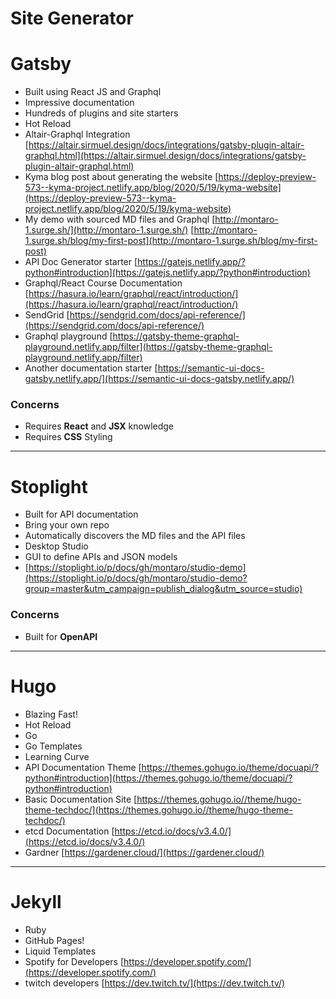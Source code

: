 # Site Generator

# Gatsby

- Built using React JS and Graphql
- Impressive documentation
- Hundreds of plugins and site starters
- Hot Reload
- Altair-Graphql Integration
[https://altair.sirmuel.design/docs/integrations/gatsby-plugin-altair-graphql.html](https://altair.sirmuel.design/docs/integrations/gatsby-plugin-altair-graphql.html)
- Kyma blog post about generating the website
[https://deploy-preview-573--kyma-project.netlify.app/blog/2020/5/19/kyma-website](https://deploy-preview-573--kyma-project.netlify.app/blog/2020/5/19/kyma-website)
- My demo with sourced MD files and Graphql
[http://montaro-1.surge.sh/](http://montaro-1.surge.sh/)
[http://montaro-1.surge.sh/blog/my-first-post](http://montaro-1.surge.sh/blog/my-first-post)
- API Doc Generator starter
[https://gatejs.netlify.app/?python#introduction](https://gatejs.netlify.app/?python#introduction)
- Graphql/React Course Documentation
[https://hasura.io/learn/graphql/react/introduction/](https://hasura.io/learn/graphql/react/introduction/)
- SendGrid 
[https://sendgrid.com/docs/api-reference/](https://sendgrid.com/docs/api-reference/)
- Graphql playground
[https://gatsby-theme-graphql-playground.netlify.app/filter](https://gatsby-theme-graphql-playground.netlify.app/filter)
- Another documentation starter
[https://semantic-ui-docs-gatsby.netlify.app/](https://semantic-ui-docs-gatsby.netlify.app/)

### Concerns

- Requires **React** and **JSX** knowledge
- Requires **CSS** Styling

---

# Stoplight

- Built for API documentation
- Bring your own repo
- Automatically discovers the MD files and the API files
- Desktop Studio
- GUI to define APIs and JSON models
- [https://stoplight.io/p/docs/gh/montaro/studio-demo](https://stoplight.io/p/docs/gh/montaro/studio-demo?group=master&utm_campaign=publish_dialog&utm_source=studio)

### Concerns

- Built for **OpenAPI**

---

# Hugo

- Blazing Fast!
- Hot Reload
- Go
- Go Templates
- Learning Curve
- API Documentation Theme
[https://themes.gohugo.io/theme/docuapi/?python#introduction](https://themes.gohugo.io/theme/docuapi/?python#introduction)
- Basic Documentation Site
[https://themes.gohugo.io//theme/hugo-theme-techdoc/](https://themes.gohugo.io//theme/hugo-theme-techdoc/)
- etcd Documentation
[https://etcd.io/docs/v3.4.0/](https://etcd.io/docs/v3.4.0/)
- Gardner
[https://gardener.cloud/](https://gardener.cloud/)

---

# Jekyll

- Ruby
- GitHub Pages!
- Liquid Templates
- Spotify for Developers
[https://developer.spotify.com/](https://developer.spotify.com/)
- twitch developers
[https://dev.twitch.tv/](https://dev.twitch.tv/)